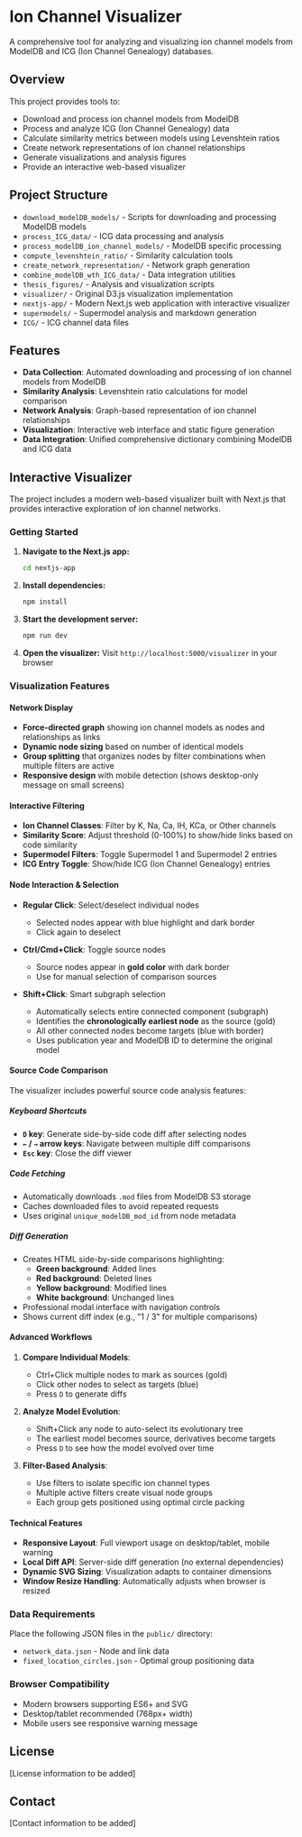 # Ion Channel Visualizer

A comprehensive tool for analyzing and visualizing ion channel models from ModelDB and ICG (Ion Channel Genealogy) databases.

## Overview

This project provides tools to:
- Download and process ion channel models from ModelDB
- Process and analyze ICG (Ion Channel Genealogy) data
- Calculate similarity metrics between models using Levenshtein ratios
- Create network representations of ion channel relationships
- Generate visualizations and analysis figures
- Provide an interactive web-based visualizer

## Project Structure

- `download_modelDB_models/` - Scripts for downloading and processing ModelDB models
- `process_ICG_data/` - ICG data processing and analysis
- `process_modelDB_ion_channel_models/` - ModelDB specific processing
- `compute_levenshtein_ratio/` - Similarity calculation tools
- `create_network_representation/` - Network graph generation
- `combine_modelDB_wth_ICG_data/` - Data integration utilities
- `thesis_figures/` - Analysis and visualization scripts
- `visualizer/` - Original D3.js visualization implementation
- `nextjs-app/` - Modern Next.js web application with interactive visualizer
- `supermodels/` - Supermodel analysis and markdown generation
- `ICG/` - ICG channel data files

## Features

- **Data Collection**: Automated downloading and processing of ion channel models from ModelDB
- **Similarity Analysis**: Levenshtein ratio calculations for model comparison
- **Network Analysis**: Graph-based representation of ion channel relationships
- **Visualization**: Interactive web interface and static figure generation
- **Data Integration**: Unified comprehensive dictionary combining ModelDB and ICG data

## Interactive Visualizer

The project includes a modern web-based visualizer built with Next.js that provides interactive exploration of ion channel networks.

### Getting Started

1. **Navigate to the Next.js app:**
   ```bash
   cd nextjs-app
   ```

2. **Install dependencies:**
   ```bash
   npm install
   ```

3. **Start the development server:**
   ```bash
   npm run dev
   ```

4. **Open the visualizer:**
   Visit `http://localhost:5000/visualizer` in your browser

### Visualization Features

#### **Network Display**
- **Force-directed graph** showing ion channel models as nodes and relationships as links
- **Dynamic node sizing** based on number of identical models
- **Group splitting** that organizes nodes by filter combinations when multiple filters are active
- **Responsive design** with mobile detection (shows desktop-only message on small screens)

#### **Interactive Filtering**
- **Ion Channel Classes**: Filter by K, Na, Ca, IH, KCa, or Other channels
- **Similarity Score**: Adjust threshold (0-100%) to show/hide links based on code similarity
- **Supermodel Filters**: Toggle Supermodel 1 and Supermodel 2 entries
- **ICG Entry Toggle**: Show/hide ICG (Ion Channel Genealogy) entries

#### **Node Interaction & Selection**

- **Regular Click**: Select/deselect individual nodes
  - Selected nodes appear with blue highlight and dark border
  - Click again to deselect

- **Ctrl/Cmd+Click**: Toggle source nodes
  - Source nodes appear in **gold color** with dark border
  - Use for manual selection of comparison sources

- **Shift+Click**: Smart subgraph selection
  - Automatically selects entire connected component (subgraph)
  - Identifies the **chronologically earliest node** as the source (gold)
  - All other connected nodes become targets (blue with border)
  - Uses publication year and ModelDB ID to determine the original model

#### **Source Code Comparison**

The visualizer includes powerful source code analysis features:

##### **Keyboard Shortcuts**
- **`D` key**: Generate side-by-side code diff after selecting nodes
- **`←` / `→` arrow keys**: Navigate between multiple diff comparisons
- **`Esc` key**: Close the diff viewer

##### **Code Fetching**
- Automatically downloads `.mod` files from ModelDB S3 storage
- Caches downloaded files to avoid repeated requests
- Uses original `unique_modelDB_mod_id` from node metadata

##### **Diff Generation**
- Creates HTML side-by-side comparisons highlighting:
  - **Green background**: Added lines
  - **Red background**: Deleted lines  
  - **Yellow background**: Modified lines
  - **White background**: Unchanged lines
- Professional modal interface with navigation controls
- Shows current diff index (e.g., "1 / 3" for multiple comparisons)

#### **Advanced Workflows**

1. **Compare Individual Models**:
   - Ctrl+Click multiple nodes to mark as sources (gold)
   - Click other nodes to select as targets (blue)
   - Press `D` to generate diffs

2. **Analyze Model Evolution**:
   - Shift+Click any node to auto-select its evolutionary tree
   - The earliest model becomes source, derivatives become targets
   - Press `D` to see how the model evolved over time

3. **Filter-Based Analysis**:
   - Use filters to isolate specific ion channel types
   - Multiple active filters create visual node groups
   - Each group gets positioned using optimal circle packing

#### **Technical Features**
- **Responsive Layout**: Full viewport usage on desktop/tablet, mobile warning
- **Local Diff API**: Server-side diff generation (no external dependencies)
- **Dynamic SVG Sizing**: Visualization adapts to container dimensions
- **Window Resize Handling**: Automatically adjusts when browser is resized

### Data Requirements

Place the following JSON files in the `public/` directory:
- `network_data.json` - Node and link data
- `fixed_location_circles.json` - Optimal group positioning data

### Browser Compatibility

- Modern browsers supporting ES6+ and SVG
- Desktop/tablet recommended (768px+ width)
- Mobile users see responsive warning message

## License

[License information to be added]

## Contact

[Contact information to be added]
